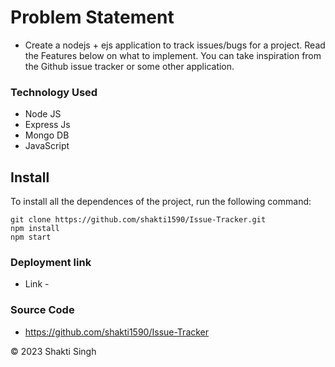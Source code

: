 # Problem Statement
 - Create a nodejs + ejs application to track issues/bugs for a project. Read the Features below on what to implement. You can take inspiration from the Github issue tracker or some other application.

### Technology Used
 - Node JS
 - Express Js
 - Mongo DB
 - JavaScript
 
 ## Install

To install all the dependences of the project, run the following command:

    git clone https://github.com/shakti1590/Issue-Tracker.git
    npm install
    npm start

 
### Deployment link 
 - Link - 
 
### Source Code 
 - https://github.com/shakti1590/Issue-Tracker
 
© 2023 Shakti Singh 
